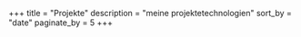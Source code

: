 +++
title = "Projekte"
description = "meine projektetechnologien"
sort_by = "date"
paginate_by = 5
+++
